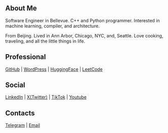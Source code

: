 ## About Me

Software Engineer in Bellevue. C++ and Python programmer. Interested in machine learning, compiler, and architecture.

From Beijing. Lived in Ann Arbor, Chicago, NYC, and, Seattle. Love cooking, traveling, and all the little things in life.

## Professional
[GitHub](https://github.com/levendlee) | [WordPress](https://levendlee.wordpress.com) | [HuggingFace](https://huggingface.co/levendlee) | [LeetCode](https://leetcode.com/levendlee)

## Social
[LinkedIn](https://www.linkedin.com/in/shikaili/) | [X(Twitter)](https://x.com/levendlee) | [TikTok](https://www.tiktok.com/@levendlee) | [Youtube](https://www.youtube.com/@levendlee)

## Contacts
[Telegram](https://t.me/levendlee) | [Email](mailto:levedlee@gmail.com)
